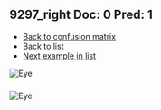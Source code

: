 ## 9297_right Doc: 0 Pred: 1
- [Back to confusion matrix](https://github.com/juliandewit/kaggle_retinopathy/blob/master/matrix.md)
- [Back to list](https://github.com/juliandewit/kaggle_retinopathy/blob/master/lists/01/list.md)
- [Next example in list](https://github.com/juliandewit/kaggle_retinopathy/blob/master/lists/01/95/9516_left.md)

![Eye](https://retinopaty.blob.core.windows.net/size1024/9297_right_0.jpeg)

### 

![Eye]()
